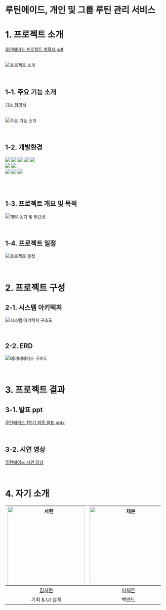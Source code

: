 # 루틴에이드, 개인 및 그룹 루틴 관리 서비스

# 1. 프로젝트 소개
[루틴에이드 프로젝트 계획서.pdf](https://github.com/RoutineAde/.github/blob/main/profile/%EB%A3%A8%ED%8B%B4%EC%97%90%EC%9D%B4%EB%93%9C%20%ED%94%84%EB%A1%9C%EC%A0%9D%ED%8A%B8%20%EA%B3%84%ED%9A%8D%EC%84%9C.pdf)
<br><br>

![프로젝트 소개](https://github.com/RoutineAde/.github/assets/109871579/891ace6b-0df7-48c2-ba94-48b2320df002)

<br>

## 1-1. 주요 기능 소개

[기능 정의서](https://docs.google.com/spreadsheets/d/1TlSROv1-MPHrnolNuq4_emAHv3lbYUyuy2SjSVsMH-U/edit?gid=0#gid=0)
<br><br>

![주요 기능 소개](https://github.com/RoutineAde/.github/assets/109871579/f6897c2f-0c49-4f31-981c-70175e669615)

<br>

## 1-2. 개발환경
<img src="https://img.shields.io/badge/java 17-007396?style=for-the-badge&logo=java&logoColor=white"> <img src="https://img.shields.io/badge/spring-6DB33F?style=for-the-badge&logo=spring&logoColor=white"> <img src="https://img.shields.io/badge/mysql-4479A1?style=for-the-badge&logo=mysql&logoColor=white"> <img src="https://img.shields.io/badge/AWS-%23FF9900.svg?style=for-the-badge&logo=amazon-aws&logoColor=white"> <img src="https://img.shields.io/badge/docker-%230db7ed.svg?style=for-the-badge&logo=docker&logoColor=white"><br>
<img src="https://img.shields.io/badge/dart-0175C2?style=for-the-badge&logo=dart&logoColor=white"/> <img src="https://img.shields.io/badge/flutter-02569B?style=for-the-badge&logo=flutter&logoColor=white"/> <br>
<img src="https://img.shields.io/badge/figma-F24E1E?style=for-the-badge&logo=figma&logoColor=white"/> <img src="https://img.shields.io/badge/github-181717?style=for-the-badge&logo=github&logoColor=white"/> <img src="https://img.shields.io/badge/notion-white?style=for-the-badge&logo=notion&logoColor=181717"/>

<br>
<br>


## 1-3. 프로젝트 개요 및 목적
![개발 동기 및 필요성](https://github.com/RoutineAde/.github/assets/109871579/f96c202c-00a1-49b4-83ab-2030302bf6a7)

<br>


## 1-4. 프로젝트 일정
![프로젝트 일정](https://github.com/RoutineAde/.github/assets/109871579/4cc591cc-b70d-4117-a0fe-bdff71f5c32d)

<br>


# 2. 프로젝트 구성
## 2-1. 시스템 아키텍처
![시스템 아키텍처 구조도](https://github.com/RoutineAde/.github/assets/109871579/5babfa1b-9f59-4c4d-a9f2-92c7fd45cf0e)

<br>

## 2-2. ERD
![데이터베이스 구조도](https://github.com/RoutineAde/.github/assets/109871579/db35b62c-46c7-4c1e-b0e1-00a7b4330abc)

<br>

# 3. 프로젝트 결과

## 3-1. 발표 ppt
[루틴에이드 1학기 최종 발표.pptx](https://github.com/user-attachments/files/15896071/1.pptx)

<br>

## 3-2. 시연 영상
[루틴에이드 시연 영상](https://youtu.be/Qg36wVa-rO0)

<br>

# 4. 자기 소개

| <img width="250px" alt="서현" src="https://avatars.githubusercontent.com/u/118911251?v=4"> | <img width="250px" alt="채은" src="https://avatars.githubusercontent.com/u/109871579?v=4"> | <img width="250px" alt="가은" src="https://avatars.githubusercontent.com/u/127672696?v=4">  | <img width="250px" alt="윤정" src="https://avatars.githubusercontent.com/u/129257050?v=4"> |
|:----------------------------------------------------------------------------------------:|:-----------:|:------------------------------------:|:----------------------------------------------------------------------------------------:|
|                           [김서현](https://github.com/khoikangim)                           |     [이채은](https://github.com/ChaeAg)     | [박가은](https://github.com/gaeunpark7) |                           [이윤정](https://github.com/yjlee0321)                            |
|                                        기획 & UI 설계                                        |     백엔드     |                프론트엔드                 |                                          프론트엔드                                           |


